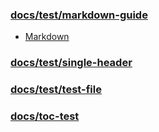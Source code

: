 ### [docs/test/markdown-guide](docs/test/markdown-guide.md)
- [Markdown](docs/test/markdown-guide.md#markdown)

### [docs/test/single-header](docs/test/single-header.md)

### [docs/test/test-file](docs/test/test-file.md)

### [docs/toc-test](docs/toc-test.md)

